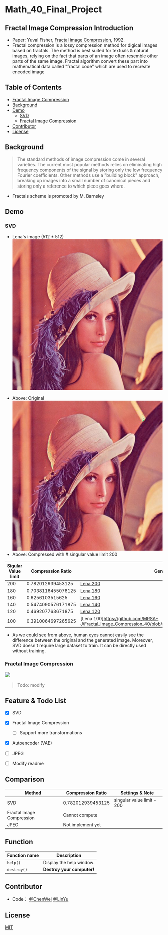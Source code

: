 # Math_40_Final_Project


## Fractal Image Compression Introduction
- Paper: Yuval Fisher, [Fractal image Compression](https://moodle2.brandeis.edu/pluginfile.php/2743626/mod_folder/content/0/1992_Fisher.pdf?attredirects=0), 1992.
- Fractal compression is a lossy compression method for digical images based on fractals. The method is best suited for textuals & natural images, relying on the fact that parts of an image often resemble other parts of the same image. Fractal algorithm convert these part into mathematical data called "fractal code" which are used to recreate encoded image

## Table of Contents
  - [Fractal Image Compression](#Fractal-Image-Compression-Introduction)
  - [Background](#Background)
  - [Demo](#Demo)
    - [SVD](#SVD)
    - [Fractal Image Compression](#Fractal-Image-Compression)
  - [Contributor](#Contributor)
  - [License](#License)

## Background
> The standard methods of image compression come in several varieties. The current most popular methods relies on eliminating high frequency components of the signal by storing only the low frequency Fourier coefficients. Other methods use a "building block" approach, breaking up images into a small number of canonical pieces and storing only a reference to which piece goes where.  <br />
- Fractals scheme is promoted by M. Barnsley

## Demo

### SVD
- Lena's image (512 * 512)                                                                                       <br />
![](https://github.com/MRSA-J/Fractal_Image_Compression_40/blob/main/data/lena.jpg)                              <br />
* Above: Original                                                                                                <br />
![](https://github.com/MRSA-J/Fractal_Image_Compression_40/blob/main/data/lena_svd/lena_svd_generated_200.jpg)   <br />
* Above: Compressed with # singular value limit 200                                                              <br />

| Sigular Value limit    | Compression Ratio      |  Generated Image                                                                                              |
| ---------------------- | -----------------------| ------------------------------------------------------------------------------------------------------------- |
| 200                    | 0.782012939453125      | [Lena 200](https://github.com/MRSA-J/Fractal_Image_Compression_40/blob/main/data/lena_svd/lena_svd_generated_200.jpg)  |
| 180                    | 0.7038116455078125     | [Lena 180](https://github.com/MRSA-J/Fractal_Image_Compression_40/blob/main/data/lena_svd/lena_svd_generated_180.jpg)  |
| 160                    | 0.6256103515625        | [Lena 160](https://github.com/MRSA-J/Fractal_Image_Compression_40/blob/main/data/lena_svd/lena_svd_generated_160.jpg)  |
| 140                    | 0.5474090576171875     | [Lena 140](https://github.com/MRSA-J/Fractal_Image_Compression_40/blob/main/data/lena_svd/lena_svd_generated_140.jpg)  |
| 120                    | 0.469207763671875      | [Lena 120](https://github.com/MRSA-J/Fractal_Image_Compression_40/blob/main/data/lena_svd/lena_svd_generated_120.jpg)  |
| 100                    | 0.3910064697265625     | [Lena 100]https://github.com/MRSA-J/Fractal_Image_Compression_40/blob/main/data/lena_svd/lena_svd_generated_100.jpg)  |

- As we could see from above, human eyes cannot easily see the difference between the original and the generated image. Moreover, SVD doesn't require large dataset to train. It can be directly used without training.

### Fractal Image Compression

![](https://pandao.github.io/editor.md/images/logos/editormd-logo-180x180.png)    <br />


> Todo: modify

## Feature & Todo List
- [x] SVD
- [x] Fractal Image Compression
    - [ ] Support more transformations
- [x] Autoencoder (VAE)
- [ ] JPEG
- [ ] Modify readme
                
                    
## Comparison
| Method                     | Compression Ratio              | Settings & Note                |
| -------------------------- | ------------------------------ | ------------------------------ |
| SVD                        | 0.782012939453125              | singular value limit - 200     |
| Fractal Image Compression  | Cannot compute                 |                                |
| JPEG                       | Not implement yet              |                                |


## Function
| Function name | Description                    |
| ------------- | ------------------------------ |
| `help()`      | Display the help window.       |
| `destroy()`   | **Destroy your computer!**     |



## Contributor
- Code：   [@ChenWei](https://github.com/MRSA-J)  [@LinYu](https://github.com/linyu26)


## License
[MIT](LICENSE)
